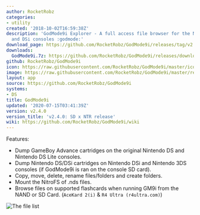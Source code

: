 ```yaml
---
author: RocketRobz
categories:
- utility
created: '2018-10-02T16:59:38Z'
description: 'GodMode9i Explorer - A full access file browser for the Nintendo DS
  and DSi consoles :godmode:'
download_page: https://github.com/RocketRobz/GodMode9i/releases/tag/v2.4.0
downloads:
  GodMode9i.7z: https://github.com/RocketRobz/GodMode9i/releases/download/v2.4.0/GodMode9i.7z
github: RocketRobz/GodMode9i
icon: https://raw.githubusercontent.com/RocketRobz/GodMode9i/master/icon.bmp
image: https://raw.githubusercontent.com/RocketRobz/GodMode9i/master/resources/logo2.png
layout: app
source: https://github.com/RocketRobz/GodMode9i
systems:
- DS
title: GodMode9i
updated: '2020-07-15T03:41:39Z'
version: v2.4.0
version_title: 'v2.4.0: SD x NTR release'
wiki: https://github.com/RocketRobz/GodMode9i/wiki
---
```

Features:
- Dump GameBoy Advance cartridges on the original Nintendo DS and Nintendo DS Lite consoles.
- Dump Nintendo DS/DSi cartridges on Nintendo DSi and Nintendo 3DS consoles (if GodMode9i is ran on the console SD card).
- Copy, move, delete, rename files/folders and create folders.
- Mount the NitroFS of .nds files.
- Browse files on supported flashcards when running GM9i from the NAND or SD Card. (`AceKard 2(i)` & `R4 Ultra (r4ultra.com)`)

![The file list](https://gbatemp.b-cdn.net/attachments/snap_191132-png.195368)